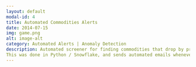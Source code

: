```yaml
---
layout: default
modal-id: 4
title: Automated Commodities Alerts
date: 2014-07-15
img: game.png
alt: image-alt
category: Automated Alerts | Anomaly Detection
description: Automated screener for finding commodities that drop by pre-set price intervals over the period of interest. 
This was done in Python / Snowflake, and sends automated emails whenever target levels are breached. 
---
```

